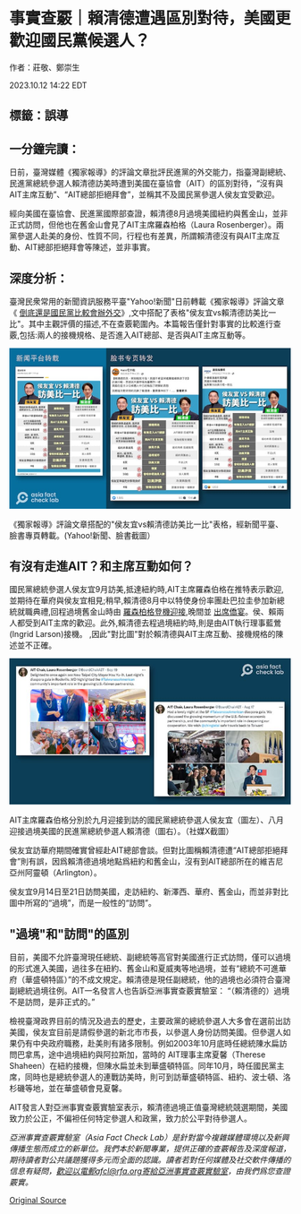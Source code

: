 # 事實查覈｜賴清德遭遇區別對待，美國更歡迎國民黨候選人？

作者：莊敬、鄭崇生

2023.10.12 14:22 EDT

## 標籤：誤導

## 一分鐘完讀：

日前，臺灣媒體《獨家報導》的評論文章批評民進黨的外交能力，指臺灣副總統、民進黨總統參選人賴清德訪美時遭到美國在臺協會（AIT）的區別對待，“沒有與AIT主席互動”、“AIT總部拒絕拜會”，並稱其不及國民黨參選人侯友宜受歡迎。

經向美國在臺協會、民進黨國際部查證，賴清德8月過境美國紐約與舊金山，並非正式訪問，但他也在舊金山會見了AIT主席羅森柏格（Laura Rosenberger）。兩黨參選人赴美的身份、性質不同，行程也有差異，所謂賴清德沒有與AIT主席互動、AIT總部拒絕拜會等陳述，並非事實。

## 深度分析：

臺灣民衆常用的新聞資訊服務平臺"Yahoo!新聞"日前轉載《獨家報導》評論文章《 [倒底還是國民黨比較會辦外交](https://tw.news.yahoo.com/%E5%80%92%E5%BA%95%E9%82%84%E6%98%AF%E5%9C%8B%E6%B0%91%E9%BB%A8%E6%AF%94%E8%BC%83%E6%9C%83%E8%BE%A6%E5%A4%96%E4%BA%A4-055943107.html)》,文中搭配了表格"侯友宜vs賴清德訪美比一比"。其中主觀評價的描述,不在查覈範圍內。本篇報告僅針對事實的比較進行查覈,包括:兩人的接機規格、是否進入AIT總部、是否與AIT主席互動等。

![《獨家報導》評論文章搭配的"侯友宜vs賴清德訪美比一比"表格，經新聞平臺、臉書專頁轉載。(Yahoo!新聞、臉書截圖）](images/NC2BVRARZIBLD2Z25IA44EKYYY.png)

《獨家報導》評論文章搭配的"侯友宜vs賴清德訪美比一比"表格，經新聞平臺、臉書專頁轉載。(Yahoo!新聞、臉書截圖）

## 有沒有走進AIT？和主席互動如何？

國民黨總統參選人侯友宜9月訪美,抵達紐約時,AIT主席羅森伯格在推特表示歡迎,並期待在華府與侯友宜相見;稍早,賴清德8月中以特使身份率團赴巴拉圭參加新總統就職典禮,回程過境舊金山時由 [羅森柏格登機迎接](https://twitter.com/BoardChairAIT/status/1691958099647803863),晚間並 [出席僑宴](https://twitter.com/BoardChairAIT/status/1692193656118415376)。侯、賴兩人都受到AIT主席的歡迎。此外,賴清德去程過境紐約時,則是由AIT執行理事藍鶯(Ingrid Larson)接機。 ,因此"對比圖"對於賴清德與AIT主席互動、接機規格的陳述並不正確。

![AIT主席羅森伯格分別於九月迎接到訪的國民黨總統參選人侯友宜（圖左）、八月迎接過境美國的民進黨總統參選人賴清德（圖右）。（社媒X截圖）](images/AQTX6EQTPUG3KYG3DDWOD45ACU.png)

AIT主席羅森伯格分別於九月迎接到訪的國民黨總統參選人侯友宜（圖左）、八月迎接過境美國的民進黨總統參選人賴清德（圖右）。（社媒X截圖）

侯友宜訪華府期間確實曾經赴AIT總部會談。但對比圖稱賴清德遭“AIT總部拒絕拜會”則有誤，因爲賴清德過境地點爲紐約和舊金山，沒有到AIT總部所在的維吉尼亞州阿靈頓（Arlington）。

侯友宜9月14日至21日訪問美國，走訪紐約、新澤西、華府、舊金山，而並非對比圖中所寫的“過境”，而是一般性的“訪問”。

## "過境"和"訪問"的區別

目前，美國不允許臺灣現任總統、副總統等高官對美國進行正式訪問，僅可以過境的形式進入美國，過往多在紐約、舊金山和夏威夷等地過境，並有“總統不可進華府（華盛頓特區）”的不成文規定。賴清德是現任副總統，他的過境也必須符合臺灣副總統過境往例。AIT一名發言人也告訴亞洲事實查覈實驗室： “（賴清德的）過境不是訪問，是非正式的。”

檢視臺灣政界目前的情況及過去的歷史，主要政黨的總統參選人大多會在選前出訪美國，侯友宜目前是請假參選的新北市市長，以參選人身份訪問美國。但參選人如果仍有中央政府職務，赴美則有諸多限制。例如2003年10月底時任總統陳水扁訪問巴拿馬，途中過境紐約與阿拉斯加，當時的 AIT理事主席夏馨（Therese Shaheen）在紐約接機，但陳水扁並未到華盛頓特區。同年10月，時任國民黨主席，同時也是總統參選人的連戰訪美時，則可到訪華盛頓特區、紐約、波士頓、洛杉磯等地，並在華盛頓會見夏馨。

AIT發言人對亞洲事實查覈實驗室表示，賴清德過境正值臺灣總統競選期間，美國致力於公正，不偏袒任何特定參選人和政黨，致力於公平對待參選人。

*亞洲事實查覈實驗室（Asia Fact Check Lab）是針對當今複雜媒體環境以及新興傳播生態而成立的新單位。我們本於新聞專業，提供正確的查覈報告及深度報道，期待讀者對公共議題獲得多元而全面的認識。讀者若對任何媒體及社交軟件傳播的信息有疑問，歡迎以電郵afcl@rfa.org寄給亞洲事實查覈實驗室，由我們爲您查證覈實。*



[Original Source](https://www.rfa.org/mandarin/shishi-hecha/hc-10122023141553.html)